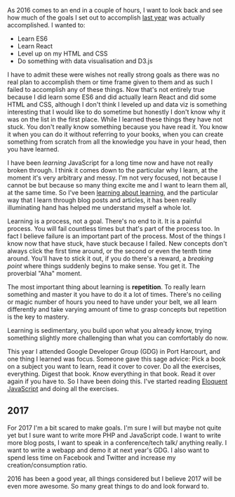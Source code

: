 As 2016 comes to an end in a couple of hours, I want to look back and see how much of the goals I set out
to accomplish [last year](http://oguching.com/blog/2015-in-review) was actually accomplished. I wanted to:  
* Learn ES6
* Learn React
* Level up on my HTML and CSS
* Do something with data visualisation and D3.js

I have to admit these were wishes not really strong goals as there was no real plan to accomplish them or 
time frame given to them and as such I failed to accomplish any of these things. Now that's not entirely 
true because I did learn some ES6 and did actually learn React and did some HTML and CSS, although I don't 
think I leveled up and data viz is something interesting that I would like to do sometime but honestly I don't
know why it was on the list in the first place. While I learned these things they have not stuck. You don't really
know something because you have read it. You know it when you can do it without referring to your books, when you can
create something from scratch from all the knowledge you have in your head, then you have learned.

I have been _learning_ JavaScript for a long time now and have not really broken through. I
think it comes down to the particular why I learn, at the moment it's very arbitrary and messy. I'm not very
focused, not because I cannot be but because so many thing excite me and I want to learn them all, at the same time. 
So I've been [learning about learning](https://gist.github.com/oguching/c220c191b0dcfe4848c2f90518263bb4), 
and the particular way that I learn through blog posts and articles, it has been really illuminating hand has helped
 me understand myself a whole lot.

Learning is a process, not a goal. There's no end to it. It is a painful process. You will fail countless times but that's
part of the process too. In fact I believe failure is an important part of the process. Most of the things I know now that
have stuck, have stuck because I failed. New concepts don't always click the first time around, or the second or even the
tenth time around. You'll have to stick it out, if you do there's a reward, a _breaking point_ where things suddenly begins
to make sense. You get it. The proverbial "Aha" moment. 

The most important thing about learning is **repetition**. To really learn something and master it you have to do it
a lot of times. There's no ceiling or magic number of hours you need to have under your belt, we all learn differently
and take varying amount of time to grasp concepts but repetition is the key to mastery. 

Learning is sedimentary, you build upon what you already know, trying something slightly more challenging than what
you can comfortably do now.

This year I attended Google Developer Group (GDG) in Port Harcourt, and one thing I learned
was focus. Someone gave this sage advice: Pick a book on a subject you want to learn, read it cover to cover. Do all the exercises, everything. Digest that
book. Know everything in that book. Read it over again if you have to. So I have been doing this. I've started reading
[Eloquent JavaScript](http://eloquentjavascript.net/) and doing all the exercises.

## 2017

For 2017 I'm a bit scared to make goals. I'm sure I will but maybe not quite yet but I sure want to write more PHP and
JavaScript code. I want to write more blog posts, I want to speak in a conference/tech talk/ anything really. I want to 
write a webapp and demo it at next year's GDG. I also want to spend less time on Facebook and Twitter and increase my creation/consumption
ratio.

2016 has been a good year, all things considered but I believe 2017 will be even more awesome. So many great things
to do and look forward to. 